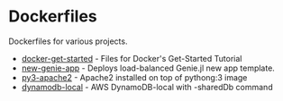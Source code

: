 # Dockerfiles

Dockerfiles for various projects.

* [docker-get-started](/docker-get-started) - Files for Docker's Get-Started Tutorial
* [new-genie-app](/new-genie-app) - Deploys load-balanced Genie.jl new app template.
* [py3-apache2](/py3-apache2) - Apache2 installed on top of pythong:3 image
* [dynamodb-local](/dynamodb-local) - AWS DynamoDB-local with -sharedDb command